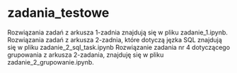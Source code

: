 # zadania_testowe
Rozwiązania zadań z arkusza 1-zadnia znajdują się w pliku zadanie_1.ipynb.
Rozwiązania zadań z arkusza 2-zadnia, które dotyczą jęzka SQL znajdują się w pliku zadanie_2_sql_task.ipynb
Rozwiązanie zadania nr 4 dotyczącego grupowania z arkusza 2-zadania, znajduję się w pliku zadanie_2_grupowanie.ipynb.

